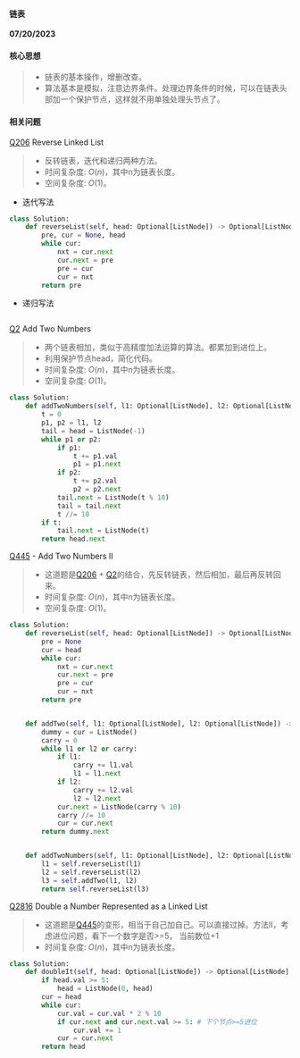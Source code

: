 #### 链表
**07/20/2023**

#### 核心思想
> - 链表的基本操作，增删改查。
> - 算法基本是模拟，注意边界条件。处理边界条件的时候，可以在链表头部加一个保护节点，这样就不用单独处理头节点了。

#### 相关问题

[Q206] Reverse Linked List
> - 反转链表，迭代和递归两种方法。
> - 时间复杂度: $`O(n)`$，其中n为链表长度。
> - 空间复杂度: $`O(1)`$。

- 迭代写法
```python
class Solution:
    def reverseList(self, head: Optional[ListNode]) -> Optional[ListNode]:
        pre, cur = None, head
        while cur:
            nxt = cur.next
            cur.next = pre 
            pre = cur
            cur = nxt
        return pre 
```

- 递归写法
```python
```

[Q2] Add Two Numbers
> - 两个链表相加，类似于高精度加法运算的算法。都累加到进位上。
> - 利用保护节点head，简化代码。
> - 时间复杂度: $`O(n)`$，其中n为链表长度。
> - 空间复杂度: $`O(1)`$。

```python
class Solution:
    def addTwoNumbers(self, l1: Optional[ListNode], l2: Optional[ListNode]) -> Optional[ListNode]:
        t = 0 
        p1, p2 = l1, l2
        tail = head = ListNode(-1)
        while p1 or p2:
            if p1:
                t += p1.val 
                p1 = p1.next 
            if p2:
                t += p2.val
                p2 = p2.next
            tail.next = ListNode(t % 10)
            tail = tail.next 
            t //= 10
        if t:
            tail.next = ListNode(t)
        return head.next
```

[Q445] - Add Two Numbers II
> - 这道题是[Q206] + [Q2]的结合，先反转链表，然后相加，最后再反转回来。
> - 时间复杂度: $`O(n)`$，其中n为链表长度。
> - 空间复杂度: $`O(1)`$。

```python
class Solution:
    def reverseList(self, head: Optional[ListNode]) -> Optional[ListNode]:
        pre = None 
        cur = head 
        while cur:
            nxt = cur.next
            cur.next = pre 
            pre = cur
            cur = nxt 
        return pre 


    def addTwo(self, l1: Optional[ListNode], l2: Optional[ListNode]) -> Optional[ListNode]:
        dummy = cur = ListNode()
        carry = 0
        while l1 or l2 or carry:
            if l1:
                carry += l1.val
                l1 = l1.next
            if l2:
                carry += l2.val 
                l2 = l2.next
            cur.next = ListNode(carry % 10)
            carry //= 10
            cur = cur.next
        return dummy.next


    def addTwoNumbers(self, l1: Optional[ListNode], l2: Optional[ListNode]) -> Optional[ListNode]:
        l1 = self.reverseList(l1)
        l2 = self.reverseList(l2)
        l3 = self.addTwo(l1, l2)
        return self.reverseList(l3)
```

[Q2816] Double a Number Represented as a Linked List
> - 这道题是[Q445]的变形，相当于自己加自己。可以直接过掉。方法II，考虑进位问题，看下一个数字是否>=5， 当前数位+1
> - 时间复杂度: $`O(n)`$，其中n为链表长度。
>

```python
class Solution:
    def doubleIt(self, head: Optional[ListNode]) -> Optional[ListNode]:
        if head.val >= 5:
            head = ListNode(0, head)
        cur = head 
        while cur:
            cur.val = cur.val * 2 % 10
            if cur.next and cur.next.val >= 5: # 下个节点>=5进位
                cur.val += 1
            cur = cur.next
        return head  
```

[//]: #

  [Q2]: <https://leetcode.com/problems/add-two-numbers/>
  [Q206]: <https://leetcode-cn.com/problems/reverse-linked-list/>
  [Q445]: <https://leetcode.com/problems/add-two-numbers-ii/description/>
  [Q2816]: <https://leetcode.com/problems/double-a-number-represented-as-a-linked-list/>
